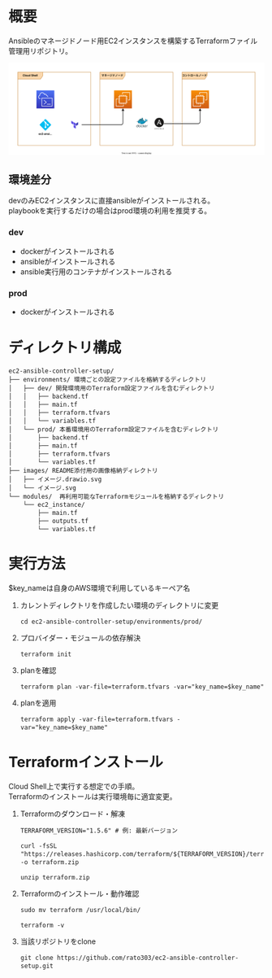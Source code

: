 # 概要

Ansibleのマネージドノード用EC2インスタンスを構築するTerraformファイル管理用リポジトリ。  

![イメージ](./images/イメージ.svg)

## 環境差分

devのみEC2インスタンスに直接ansibleがインストールされる。  
playbookを実行するだけの場合はprod環境の利用を推奨する。  

### dev

- dockerがインストールされる
- ansibleがインストールされる
- ansible実行用のコンテナがインストールされる

### prod

- dockerがインストールされる

# ディレクトリ構成

```
ec2-ansible-controller-setup/
├── environments/ 環境ごとの設定ファイルを格納するディレクトリ
│   ├── dev/ 開発環境用のTerraform設定ファイルを含むディレクトリ
│   │   ├── backend.tf
│   │   ├── main.tf
│   │   ├── terraform.tfvars
│   │   └── variables.tf
│   └── prod/ 本番環境用のTerraform設定ファイルを含むディレクトリ
│       ├── backend.tf
│       ├── main.tf
│       ├── terraform.tfvars
│       └── variables.tf
├── images/ README添付用の画像格納ディレクトリ
│   ├── イメージ.drawio.svg
│   └── イメージ.svg
└── modules/  再利用可能なTerraformモジュールを格納するディレクトリ
    └── ec2_instance/
        ├── main.tf
        ├── outputs.tf
        └── variables.tf
```

# 実行方法

$key_nameは自身のAWS環境で利用しているキーペア名  

1. カレントディレクトリを作成したい環境のディレクトリに変更
    ```
    cd ec2-ansible-controller-setup/environments/prod/
    ```

2. プロバイダー・モジュールの依存解決
    ```
    terraform init
    ```

3. planを確認
    ```
    terraform plan -var-file=terraform.tfvars -var="key_name=$key_name"
    ```

4. planを適用
    ```
    terraform apply -var-file=terraform.tfvars -var="key_name=$key_name"
    ```

# Terraformインストール

Cloud Shell上で実行する想定での手順。  
Terraformのインストールは実行環境毎に適宜変更。

1. Terraformのダウンロード・解凍
    ```
    TERRAFORM_VERSION="1.5.6" # 例: 最新バージョン
    ```

    ```
    curl -fsSL "https://releases.hashicorp.com/terraform/${TERRAFORM_VERSION}/terraform_${TERRAFORM_VERSION}_linux_amd64.zip" -o terraform.zip
    ```

    ```
    unzip terraform.zip
    ```
2. Terraformのインストール・動作確認
    ```
    sudo mv terraform /usr/local/bin/
    ```

    ```
    terraform -v
    ```
3. 当該リポジトリをclone
   ```
   git clone https://github.com/rato303/ec2-ansible-controller-setup.git
   ```